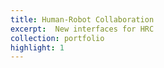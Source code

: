```yaml
---
title: Human-Robot Collaboration
excerpt:  New interfaces for HRC
collection: portfolio
highlight: 1
---
```

